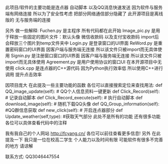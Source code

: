 此项目/软件的主要功能是连点器 自动脚本 以及QQ消息快速发送
因为软件与服务端有网络连接 所以为了安全性考虑 把部分网络通信部分隐藏了
此开源项目是离线版的 无与服务端的连接

另外 做一些解释:
Fuchen.py 是主程序 所有代码都在此开始
Image_pic.py 是用于释放一些固定的图片文件：默认头像 微信收款码 以及支付宝收款码 import后 会释放三个图片到temp文件夹中
Login.py 是登录窗口的UI界面
ReWord.py 是重置密码窗口的UI界面 因客户端与服务端无连接 所以该文件只被import而无具体使用
Signin.py 是注册窗口窗口的UI界面 因客户端与服务端无连接 所以该文件只被import而无具体使用
Agreement.py 是用户使用协议的窗口UI 在本开源项目中无使用
click.cpp 是连点器的C++源代码 因为Python执行效率低 所以使用C++进行调用 提升点击效率

因项目庞大 在此提及一些主要功能的函数 各位可以直接搜索定位来查找用法:
def QQ_image_update(self):  # QQ个人信息资料一键更新
def Click_Record(self):  # 记录自动脚本
def Click_Record_execute(self):  # 执行自动脚本
def download_image(self):  # 随机下载QQ头像
def QQ_Group_information(self):  #QQ群信息获取
def new_click(self):  # 开启连点器部分
def Update_weather(self,type):  #获取天气部分
此处不是所有的功能 还有很多功能 各位可以具体查看代码中的注释

我有我自己的个人网站 http://fcyang.cn/ 各位可以前往查看更多信息!
另外 在此提及一下 我只是一位在校高二学生 个人能力以及时间有限 可能软件有很多不完善的地方 请谅解

联系方式: QQ3046447554
